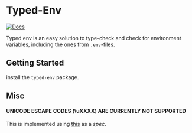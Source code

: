 # Typed-Env

[![Docs](https://img.shields.io/badge/docs-github_pages-blue)](https://paddecraft.dev/typed-env/docs)


Typed env is an easy solution to type-check and check for environment variables, including the ones from `.env`-files.

## Getting Started

install the `typed-env` package.

## Misc

#### UNICODE ESCAPE CODES (\uXXXX) ARE CURRENTLY NOT SUPPORTED

This is implemented using [this](https://hexdocs.pm/dotenvy/dotenv-file-format.html) as a *spec*.
